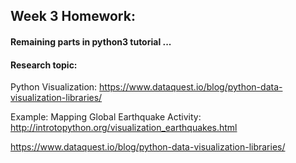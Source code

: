 ## Week 3 Homework:
#### Remaining parts in python3 tutorial ...
#### Research topic: 
Python Visualization: 
https://www.dataquest.io/blog/python-data-visualization-libraries/

Example:
Mapping Global Earthquake Activity: http://introtopython.org/visualization_earthquakes.html

https://www.dataquest.io/blog/python-data-visualization-libraries/

